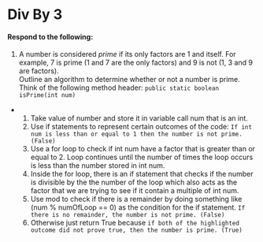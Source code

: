 # Div By 3
#### Respond to the following:

1. A number is considered *prime* if its only factors are 1 and itself. For example, 7 is prime (1 and 7 are the only factors) and 9 is not (1, 3 and 9 are factors).  
Outline an algorithm to determine whether or not a number is prime.  
Think of the following method header:
`public static boolean isPrime(int num)`

  * 1) Take value of number and store it in variable call num that is an int.
    2) Use if statements to represent certain outcomes of the code:
      `If int num is less than or equal to 1 then the number is not prime. (False)`
    3) Use a for loop to check if int num have a factor that is greater than or equal to 2. Loop continues until the number of times the loop occurs is less than the number stored in int num.
    4) Inside the for loop, there is an if statement that checks if the number is divisible by the the number of the loop which also acts as the factor that we are trying to see if it contain a multiple of int num.
    5) Use mod to check if there is a remainder by doing something like (num % numOfLoop == 0) as the condition for the if statement.
        `If there is no remainder, the number is not prime. (False)`
    6) Otherwise just return True because `if both of the highlighted outcome did not prove true, then the number is prime. (True)`
